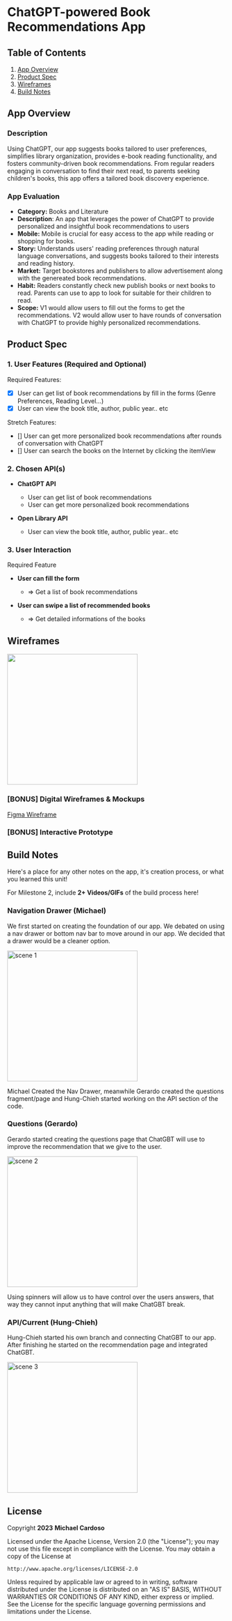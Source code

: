 # **ChatGPT-powered Book Recommendations App**

## Table of Contents

1. [App Overview](#App-Overview)
1. [Product Spec](#Product-Spec)
1. [Wireframes](#Wireframes)
1. [Build Notes](#Build-Notes)

## App Overview

### Description

Using ChatGPT, our app suggests books tailored to user preferences, simplifies library organization, provides e-book reading functionality, and fosters community-driven book recommendations. From regular readers engaging in conversation to find their next read, to parents seeking children's books, this app offers a tailored book discovery experience.

### App Evaluation

<!-- Evaluation of your app across the following attributes -->

- **Category:** Books and Literature
- **Description**: An app that leverages the power of ChatGPT to provide personalized and insightful book recommendations to users
- **Mobile:** Mobile is crucial for easy access to the app while reading or shopping for books.
- **Story:** Understands users' reading preferences through natural language conversations, and suggests books tailored to their interests and reading history.
- **Market:** Target bookstores and publishers to allow advertisement along with the genereated book recommendations.
- **Habit:** Readers constantly check new publish books or next books to read. Parents can use to app to look for suitable for their children to read.
- **Scope:** V1 would allow users to fill out the forms to get the recommendations. V2 would allow user to have rounds of conversation with ChatGPT to provide highly personalized recommendations.

## Product Spec

### 1. User Features (Required and Optional)

Required Features:

- [x] User can get list of book recommendations by fill in the forms (Genre Preferences, Reading Level...)
- [x] User can view the book title, author, public year.. etc

Stretch Features:

- [] User can get more personalized book recommendations after rounds of conversation with ChatGPT
- [] User can search the books on the Internet by clicking the itemView

### 2. Chosen API(s)

- **ChatGPT API**

  - User can get list of book recommendations
  - User can get more personalized book recommendations

- **Open Library API**
  - User can view the book title, author, public year.. etc

### 3. User Interaction

Required Feature

- **User can fill the form**

  - => Get a list of book recommendations

- **User can swipe a list of recommended books**
  - => Get detailed informations of the books

## Wireframes

<img src="https://owl-go.s3.amazonaws.com/wireframe.png" width="300"/>

### [BONUS] Digital Wireframes & Mockups

[Figma Wireframe](https://www.figma.com/embed?embed_host=share&url=https%3A%2F%2Fwww.figma.com%2Ffile%2FeqvwuiNs05pmY1YHzKqGXx%2FUntitled%3Ftype%3Ddesign%26node-id%3D0%253A1%26mode%3Ddesign%26t%3DyYnpsCXzBPRaIT8s-1)

### [BONUS] Interactive Prototype

## Build Notes

Here's a place for any other notes on the app, it's creation
process, or what you learned this unit!

For Milestone 2, include **2+ Videos/GIFs** of the build process here!

### Navigation Drawer (Michael)

We first started on creating the foundation of our app. We debated on using a nav drawer or bottom nav bar to move around in our app.
We decided that a drawer would be a cleaner option.

<img src="img/Scene-1.gif" width=300 alt="scene 1">

Michael Created the Nav Drawer, meanwhile Gerardo created the questions fragment/page and Hung-Chieh started working on the API section of the code.

### Questions (Gerardo)

Gerardo started creating the questions page that ChatGBT will use to improve the recommendation that we give to the user.

<img src="img/Scene-2.gif" width=300 alt="scene 2">

Using spinners will allow us to have control over the users answers, that way they cannot input anything that will make ChatGBT break.

### API/Current (Hung-Chieh)

Hung-Chieh started his own branch and connecting ChatGBT to our app. After finishing he started on the recommendation page and integrated ChatGBT.

<img src="img/Scene-3.gif" width=300 alt="scene 3">

## License

Copyright **2023** **Michael Cardoso**

Licensed under the Apache License, Version 2.0 (the "License");
you may not use this file except in compliance with the License.
You may obtain a copy of the License at

    http://www.apache.org/licenses/LICENSE-2.0

Unless required by applicable law or agreed to in writing, software
distributed under the License is distributed on an "AS IS" BASIS,
WITHOUT WARRANTIES OR CONDITIONS OF ANY KIND, either express or implied.
See the License for the specific language governing permissions and
limitations under the License.
